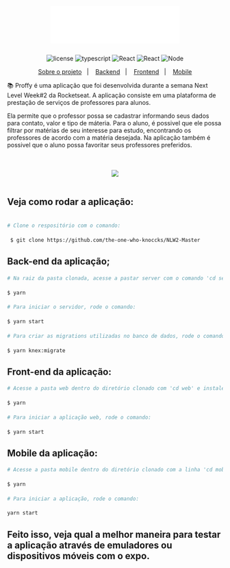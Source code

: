 <h1 align="center">
  <img alt="Proffy" title="Proffy" src="./web/src/assets/images/logo.svg"  width="300px" />
</h1> 
      

<p align="center">
   <img src="https://img.shields.io/badge/license-MIT-black?labelColor=7159c1&style=flat" alt="license" />  <img src="https://img.shields.io/badge/typescript-76.2-black?labelColor=7159c1&style=flat" alt="typescript" />   <img src="https://img.shields.io/badge/React-JS-black?labelColor=7159c1&style=flat" alt="React" /> <img src="https://img.shields.io/badge/React-Native-black?labelColor=7159c1&style=flat" alt="React" /> <img src="https://img.shields.io/badge/Node-v12.16.3-black?labelColor=7159c1&style=flat" alt="Node" />

  
<p align="center">
  <a href="#rocket-sobre-o-desafio">Sobre o projeto</a>&nbsp;&nbsp;&nbsp;|&nbsp;&nbsp;&nbsp;
  <a href="#Backend">Backend</a>&nbsp;&nbsp;&nbsp;|&nbsp;&nbsp;&nbsp;
  <a href="#Frontend">Frontend</a>&nbsp;&nbsp;&nbsp;|&nbsp;&nbsp;&nbsp;
  <a href="#Mobile">Mobile</a>
</p> 



📚 Proffy é uma aplicação que foi desenvolvida durante a semana Next Level Week#2 da Rocketseat. A aplicação consiste em uma plataforma de prestação de serviços de professores para alunos.

Ela permite que o professor possa se cadastrar informando seus dados para contato, valor e tipo de máteria. Para o aluno, é possivel que ele possa filtrar por matérias de seu interesse para estudo, encontrando os professores de acordo com a matéria desejada. Na aplicação também é possivel que o aluno possa favoritar seus professores preferidos.

<h1 align="center">
  <img src="https://ik.imagekit.io/hld13bjzb1/design_Ms_hauYm6.png">
<h1>



## Veja como rodar a aplicação:
```bash

# Clone o respositório com o comando:

 $ git clone https://github.com/the-one-who-knoccks/NLW2-Master
```

## Back-end da aplicação;
```bash
# Na raiz da pasta clonada, acesse a pastar server com o comando 'cd server' e instale as dependências com o comando:

$ yarn
  
# Para iniciar o servidor, rode o comando:

$ yarn start

# Para criar as migrations utilizadas no banco de dados, rode o comando:

$ yarn knex:migrate
```



## Front-end da aplicação:
```bash
# Acesse a pasta web dentro do diretório clonado com 'cd web' e instale as dependências com o comando:
 
$ yarn

# Para iniciar a aplicação web, rode o comando:  

$ yarn start
```

## Mobile da aplicação: 
```bash 
# Acesse a pasta mobile dentro do diretório clonado com a linha 'cd mobile' e instale as dependências com o comando:

$ yarn

# Para iniciar a aplicação, rode o comando:

yarn start
```  

## Feito isso, veja qual a melhor maneira para testar a aplicação através de emuladores ou dispositivos móveis com o expo.

